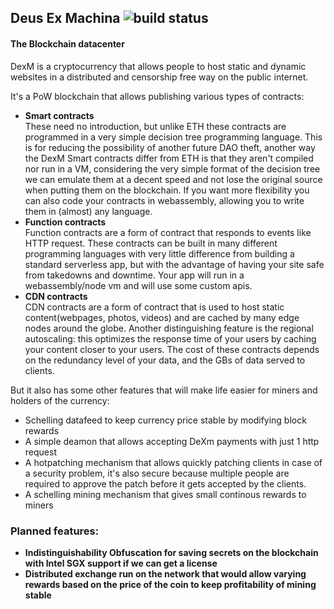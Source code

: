 ## Deus Ex Machina ![build status](https://circleci.com/gh/BadLamb/dexm.png?circle-token=897cb050f72c9b0b2833be16146c447fde345617)
#### The Blockchain datacenter
DexM is a cryptocurrency that allows people to host static and dynamic websites in a distributed and censorship free way on the public
internet.

It's a PoW blockchain that allows publishing various types of contracts:
- **Smart contracts**   
These need no introduction, but unlike ETH these contracts are programmed in a very simple decision tree
programming language. This is for reducing the possibility of another future DAO theft, another way the DexM Smart
contracts differ from ETH is that they aren't compiled nor run in a VM, considering the very simple format of the decision
tree we can emulate them at a decent speed and not lose the original source when putting them on the blockchain.
If you want more flexibility you can also code your contracts in webassembly, allowing you to write them in (almost) any language.
- **Function contracts**   
Function contracts are a form of contract that responds to events like HTTP request. These contracts can be built in many
different programming languages with very little difference from building a standard serverless app, but with the advantage 
of having your site safe from takedowns and downtime. Your app will run in a webassembly/node vm and will use some custom apis.
- **CDN contracts**   
CDN contracts are a form of contract that is used to host static content(webpages, photos, videos) and are cached by many edge nodes around the globe. Another distinguishing feature is the regional autoscaling: this optimizes the response time of your users by caching your content closer to your users. The cost of these contracts depends on the redundancy level of your data, and the GBs of data served to clients.

But it also has some other features that will make life easier for miners and holders of the currency:
- Schelling datafeed to keep currency price stable by modifying block rewards    
- A simple deamon that allows accepting DeXm payments with just 1 http request     
- A hotpatching mechanism that allows quickly patching clients in case of a security problem, it's also secure because multiple people are required to approve
 the patch before it gets accepted by the clients.    
- A schelling mining mechanism that gives small continous rewards to miners

### Planned features:
- **Indistinguishability Obfuscation for saving secrets on the blockchain with Intel SGX support if we can get a license**
- **Distributed exchange run on the network that would allow varying rewards based on the price of the coin to keep profitability of mining stable**
